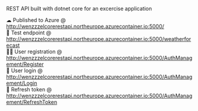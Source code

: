 REST API built with dotnet core for an excercise application

☁ Published to Azure @ http://wenzzzelcorerestapi.northeurope.azurecontainer.io:5000/ </br>
🧪 Test endpoint @ http://wenzzzelcorerestapi.northeurope.azurecontainer.io:5000/weatherforecast </br>
🙍‍♂️ User registration @ http://wenzzzelcorerestapi.northeurope.azurecontainer.io:5000/AuthManagement/Register </br>
🔑 User login @ http://wenzzzelcorerestapi.northeurope.azurecontainer.io:5000/AuthManagement/Login </br>
🔁 Refresh token @ http://wenzzzelcorerestapi.northeurope.azurecontainer.io:5000/AuthManagement/RefreshToken </br>